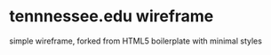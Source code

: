 tennnessee.edu wireframe
==============

simple wireframe, forked from HTML5 boilerplate with minimal styles